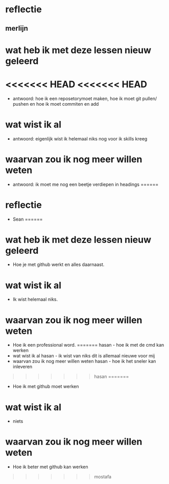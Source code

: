 # reflectie
## merlijn 

# wat heb ik met deze lessen nieuw geleerd
<<<<<<< HEAD
<<<<<<< HEAD
=====
* antwoord: hoe ik een reposetorymoet maken, hoe ik moet git pullen/ pushen en hoe ik moet commiten en add

# wat wist ik al 
* antwoord: eigenlijk wist ik helemaal niks nog voor ik skills kreeg 

# waarvan zou ik nog meer willen weten  
* antwoord: ik moet me nog een beetje verdiepen in headings
======
# reflectie

* Sean
======
# wat heb ik met deze lessen nieuw geleerd
* Hoe je met github werkt en alles daarnaast.

# wat wist ik al 
* Ik wist helemaal niks.

# waarvan zou ik nog meer willen weten
* Hoe ik een professional word.
=======
hasan - hoe ik met de cmd kan werken 
* wat wist ik al 
hasan - ik wist van niks dit is allemaal nieuwe voor mij
* waarvan zou ik nog meer willen weten 
hasan - hoe ik het sneler kan inleveren 
>>>>>>> hasan
=======
* Hoe ik met github moet werken
# wat wist ik al
* niets
# waarvan zou ik nog meer willen weten
* Hoe ik beter met github kan werken
>>>>>>> mostafa
